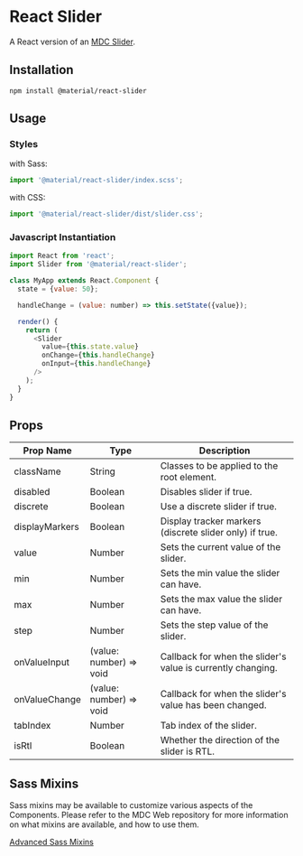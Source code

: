 # React Slider

A React version of an [MDC Slider](https://github.com/material-components/material-components-web/tree/master/packages/mdc-slider).

## Installation

```
npm install @material/react-slider
```

## Usage

### Styles

with Sass:
```js
import '@material/react-slider/index.scss';
```

with CSS:
```js
import '@material/react-slider/dist/slider.css';
```

### Javascript Instantiation
```js
import React from 'react';
import Slider from '@material/react-slider';

class MyApp extends React.Component {
  state = {value: 50};

  handleChange = (value: number) => this.setState({value});

  render() {
    return (
      <Slider
        value={this.state.value}
        onChange={this.handleChange}
        onInput={this.handleChange}
      />
    );
  }
}
```

## Props

Prop Name | Type | Description
--- | --- | ---
className | String | Classes to be applied to the root element.
disabled | Boolean | Disables slider if true.
discrete | Boolean | Use a discrete slider if true.
displayMarkers | Boolean | Display tracker markers (discrete slider only) if true.
value | Number | Sets the current value of the slider.
min | Number | Sets the min value the slider can have.
max | Number | Sets the max value the slider can have.
step | Number | Sets the step value of the slider.
onValueInput | (value: number) => void | Callback for when the slider's value is currently changing.
onValueChange | (value: number) => void | Callback for when the slider's value has been changed.
tabIndex | Number | Tab index of the slider.
isRtl | Boolean | Whether the direction of the slider is RTL.

## Sass Mixins

Sass mixins may be available to customize various aspects of the Components. Please refer to the
MDC Web repository for more information on what mixins are available, and how to use them.

[Advanced Sass Mixins](https://github.com/material-components/material-components-web/blob/master/packages/mdc-slider/README.md#sass-mixins)
